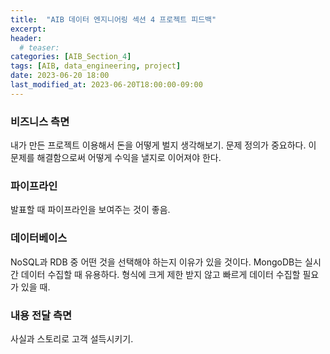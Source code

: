 ```yaml
---
title:  "AIB 데이터 엔지니어링 섹션 4 프로젝트 피드백"
excerpt:
header:
  # teaser:
categories: [AIB_Section_4]
tags: [AIB, data_engineering, project]
date: 2023-06-20 18:00
last_modified_at: 2023-06-20T18:00:00-09:00
---
```


### 비즈니스 측면
내가 만든 프로젝트 이용해서 돈을 어떻게 벌지 생각해보기. 문제 정의가 중요하다. 이 문제를 해결함으로써 어떻게 수익을 낼지로 이어져야 한다.

### 파이프라인
발표할 때 파이프라인을 보여주는 것이 좋음.

### 데이터베이스
NoSQL과 RDB 중 어떤 것을 선택해야 하는지 이유가 있을 것이다. MongoDB는 실시간 데이터 수집할 때 유용하다. 형식에 크게 제한 받지 않고 빠르게 데이터 수집할 필요가 있을 때.

### 내용 전달 측면
사실과 스토리로 고객 설득시키기.